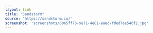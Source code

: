 ```yaml
---
layout: link
title: "Sandstorm"
source: 'https://sandstorm.io/'
screenshot: 'screenshots/6065ff76-9e71-4e81-aaec-fded7ae546f2.jpg'
---
```


